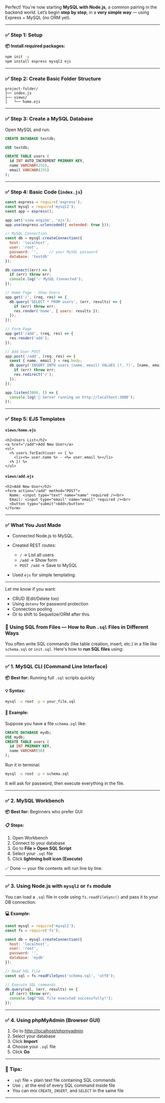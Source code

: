 Perfect! You're now starting **MySQL with Node.js**, a common pairing in the backend world. Let’s begin **step by step**, in a **very simple way** — using Express + MySQL (no ORM yet).

---

### ✅ **Step 1: Setup**

**📦 Install required packages:**

```bash
npm init -y
npm install express mysql2 ejs
```

---

### ✅ **Step 2: Create Basic Folder Structure**

```
project-folder/
├── index.js
├── views/
│   └── home.ejs
```

---

### ✅ **Step 3: Create a MySQL Database**

Open MySQL and run:

```sql
CREATE DATABASE testdb;

USE testdb;

CREATE TABLE users (
  id INT AUTO_INCREMENT PRIMARY KEY,
  name VARCHAR(255),
  email VARCHAR(255)
);
```

---

### ✅ **Step 4: Basic Code (`index.js`)**

```js
const express = require('express');
const mysql = require('mysql2');
const app = express();

app.set('view engine', 'ejs');
app.use(express.urlencoded({ extended: true }));

// MySQL Connection
const db = mysql.createConnection({
  host: 'localhost',
  user: 'root',
  password: '',     // your MySQL password
  database: 'testdb'
});

db.connect((err) => {
  if (err) throw err;
  console.log('✅ MySQL Connected');
});

// Home Page - Show Users
app.get('/', (req, res) => {
  db.query('SELECT * FROM users', (err, results) => {
    if (err) throw err;
    res.render('home', { users: results });
  });
});

// Form Page
app.get('/add', (req, res) => {
  res.render('add');
});

// Add User POST
app.post('/add', (req, res) => {
  const { name, email } = req.body;
  db.query('INSERT INTO users (name, email) VALUES (?, ?)', [name, email], (err) => {
    if (err) throw err;
    res.redirect('/');
  });
});

app.listen(3000, () => {
  console.log('🚀 Server running on http://localhost:3000');
});
```

---

### ✅ **Step 5: EJS Templates**

#### `views/home.ejs`

```ejs
<h2>Users List</h2>
<a href="/add">Add New User</a>
<ul>
  <% users.forEach(user => { %>
    <li><%= user.name %> - <%= user.email %></li>
  <% }) %>
</ul>
```

#### `views/add.ejs`

```ejs
<h2>Add New User</h2>
<form action="/add" method="POST">
  Name: <input type="text" name="name" required /><br>
  Email: <input type="email" name="email" required /><br>
  <button type="submit">Add</button>
</form>
```

---

### ✅ **What You Just Made**

* Connected Node.js to MySQL.
* Created REST routes:

  * `/` → List all users
  * `/add` → Show form
  * `POST /add` → Save to MySQL
* Used `ejs` for simple templating.

---

Let me know if you want:

* CRUD (Edit/Delete too)
* Using `dotenv` for password protection
* Connection pooling
* Or to shift to Sequelize/ORM after this.






### 📁 Using SQL from Files — **How to Run `.sql` Files** in Different Ways

You often write SQL commands (like table creation, insert, etc.) in a file like `schema.sql` or `init.sql`. Here's how to **run SQL files** using:

---

### ✅ 1. **MySQL CLI (Command Line Interface)**

**📦 Best for:** Running full `.sql` scripts quickly

#### 💡 Syntax:

```bash
mysql -u root -p < your_file.sql
```

#### 🧠 Example:

Suppose you have a file `schema.sql` like:

```sql
CREATE DATABASE mydb;
USE mydb;
CREATE TABLE users (
  id INT PRIMARY KEY,
  name VARCHAR(50)
);
```

Run it in terminal:

```bash
mysql -u root -p < schema.sql
```

It will ask for password, then execute everything in the file.

---

### ✅ 2. **MySQL Workbench**

**📦 Best for:** Beginners who prefer GUI

#### 📋 Steps:

1. Open Workbench
2. Connect to your database
3. Go to **File > Open SQL Script**
4. Select your `.sql` file
5. Click **lightning bolt icon (Execute)**

✅ Done — your file contents will run line by line.

---

### ✅ 3. **Using Node.js with `mysql2` or `fs` module**

You can load a `.sql` file in code using `fs.readFileSync()` and pass it to your DB connection.

#### 💻 Example:

```js
const mysql = require('mysql2');
const fs = require('fs');

const db = mysql.createConnection({
  host: 'localhost',
  user: 'root',
  password: '',
  database: 'mydb'
});

// Read SQL file
const sql = fs.readFileSync('schema.sql', 'utf8');

// Execute SQL commands
db.query(sql, (err, results) => {
  if (err) throw err;
  console.log("SQL file executed successfully!");
});
```

---

### ✅ 4. **Using phpMyAdmin (Browser GUI)**

1. Go to [http://localhost/phpmyadmin](http://localhost/phpmyadmin)
2. Select your database
3. Click **Import**
4. Choose your `.sql` file
5. Click **Go**

---

### 🧠 Tips:

* `.sql` file = plain text file containing SQL commands
* Use `;` at the end of every SQL command inside file
* You can mix `CREATE`, `INSERT`, and `SELECT` in the same file

---

